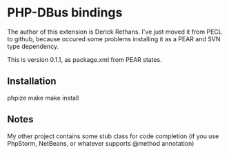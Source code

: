 PHP-DBus bindings
=================
The author of this extension is Derick Rethans.
I've just moved it from PECL to github, because occured some problems
installing it as a PEAR and SVN type dependency.

This is version 0.1.1, as package.xml from PEAR states.

Installation
-----------
phpize
make
make install

Notes
-----
My other project contains some stub class for code completion (if you use PhpStorm, NetBeans, or whatever supports @method annotation)
